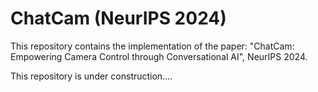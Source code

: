 # ChatCam (NeurIPS 2024)
This repository contains the implementation of the paper: "ChatCam: Empowering Camera Control through Conversational AI", NeurIPS 2024.

This repository is under construction....

